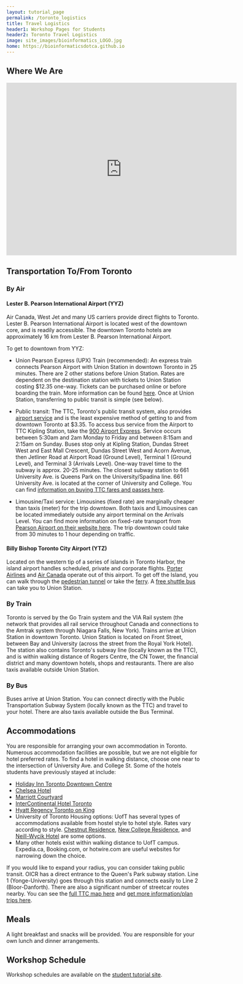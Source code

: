 ```yaml
---
layout: tutorial_page
permalink: /toronto_logistics
title: Travel Logistics
header1: Workshop Pages for Students
header2: Toronto Travel Logistics
image: site_images/bioinformatics_LOGO.jpg
home: https://bioinformaticsdotca.github.io
---
```


## Where We Are

<iframe width="600" height="450" frameborder="0" style="border:0"
src="https://www.google.com/maps/embed/v1/place?q=place_id:ChIJMSoe2Lc0K4gRmSmTP3QCkhY&key=AIzaSyAY3MSfX-l_zVGMaSrEcq7w2wLJd4gVF5U" allowfullscreen></iframe>

## Transportation To/From Toronto  

### By Air 

#### Lester B. Pearson International Airport (YYZ)  

Air Canada, West Jet and many US carriers provide direct flights to Toronto. Lester B. Pearson International Airport is located west of the downtown core, and is readily accessible. The downtown Toronto hotels are approximately 16 km from Lester B. Pearson International Airport.

To get to downtown from YYZ:

* Union Pearson Express (UPX) Train (recommended): An express train connects Pearson Airport with Union Station in downtown Toronto in 25 minutes. There are 2 other stations before Union Station. Rates are dependent on the destination station with tickets to Union Station costing $12.35 one-way. Tickets can be purchased online or before boarding the train. More information can be found [here](http://www.upexpress.com). Once at Union Station, transferring to public transit is simple (see below).

* Public transit: The TTC, Toronto's public transit system, also provides [airport service](https://www.ttc.ca/en/riding-the-ttc/Service-to-the-airport/Toronto-Pearson-International-Airport) and is the least expensive method of getting to and from downtown Toronto at $3.35. To access bus service from the Airport to TTC Kipling Station, take the [900 Airport Express](https://staging2.ttc.ca/routes-and-schedules/900/0). Service occurs between 5:30am and 2am Monday to Friday and between 8:15am and 2:15am on Sunday. Buses stop only at Kipling Station, Dundas Street West and East Mall Crescent, Dundas Street West and Acorn Avenue, then Jetliner Road at Airport Road (Ground Level), Terminal 1 (Ground Level), and Terminal 3 (Arrivals Level). One-way travel time to the subway is approx. 20-25 minutes. The closest subway station to 661 University Ave. is Queens Park on the University/Spadina line. 661 University Ave. is located at the corner of University and College. You can find [information on buying TTC fares and passes here](https://www.ttc.ca/Fares-and-passes/How-to-buy-fares-and-passes).

* Limousine/Taxi service: Limousines (fixed rate) are marginally cheaper than taxis (meter) for the trip downtown. Both taxis and lLimousines can be located immediately outside any airport terminal on the Arrivals Level. You can find more information on fixed-rate transport from [Pearson Airport on their website here](https://www.torontopearson.com/en/transportation-and-parking/taxis-and-limos). The trip downtown could take from 30 minutes to 1 hour depending on traffic.

####	Billy Bishop Toronto City Airport (YTZ)  

Located on the western tip of a series of islands in Toronto Harbor, the island airport handles scheduled, private and corporate flights. [Porter Airlines](https://www.flyporter.com/en-ca/) and [Air Canada](https://www.aircanada.com/ca/en/aco/home.html) operate out of this airport. To get off the Island, you can walk through the [pedestrian tunnel](https://www.billybishopairport.com/to-from/pedestrian-tunnel) or take the [ferry](https://www.billybishopairport.com/to-from/ferry). A [free shuttle bus](https://www.billybishopairport.com/the-airport/amenities/services) can take you to Union Station.

###	By Train

Toronto is served by the Go Train system and the VIA Rail system (the network that provides all rail service throughout Canada and connections to the Amtrak system through Niagara Falls, New York). Trains arrive at Union Station in downtown Toronto. Union Station is located on Front Street, between Bay and University (across the street from the Royal York Hotel). The station also contains Toronto's subway line (locally known as the TTC), and is within walking distance of Rogers Centre, the CN Tower, the financial district and many downtown hotels, shops and restaurants. There are also taxis available outside Union Station.

###	By Bus

Buses arrive at Union Station. You can connect directly with the Public Transportation Subway System (locally known as the TTC) and travel to your hotel. There are also taxis available outside the Bus Terminal.

## Accommodations

You are responsible for arranging your own accommodation in Toronto. Numerous accommodation facilities are possible, but we are not eligible for hotel preferred rates. To find a hotel in walking distance, choose one near to the intersection of University Ave. and College St. Some of the hotels students have previously stayed at include:

*	[Holiday Inn Toronto Downtown Centre](https://www.ihg.com/holidayinn/hotels/us/en/toronto/yyzct/hoteldetail)
* [Chelsea Hotel](https://www.chelseatoronto.com/en/)
* [Marriott Courtyard](https://www.marriott.com/en-us/hotels/yyzcy-courtyard-toronto-downtown/overview/)
* [InterContinental Hotel Toronto](https://www.torontocentre.intercontinental.com/)
* [Hyatt Regency Toronto on King](https://www.hyatt.com/en-US/hotel/canada/hyatt-regency-toronto/torrt)
*	University of Toronto Housing options: UofT has several types of accommodations available from hostel style to hotel style. Rates vary according to style. [Chestnut Residence](https://stayatuoft.com/), [New College Residence](http://www.ncsummer.utoronto.ca/), and [Neill-Wycik Hotel](https://www.neillwycikhotel.com/) are some options.   
* Many other hotels exist within walking distance to UofT campus. Expedia.ca, Booking.com, or hotwire.com are useful websites for narrowing down the choice.  

If you would like to expand your radius, you can consider taking public transit. OICR has a direct entrance to the Queen's Park subway station. Line 1 (Yonge-University) goes through this station and connects easily to Line 2 (Bloor-Danforth). There are also a significant number of streetcar routes nearby. You can see the [full TTC map here](https://ttc-cdn.azureedge.net/-/media/Project/TTC/DevProto/Images/Home/Routes-and-Schedules/Landing-page-pdfs/TTC_SubwayStreetcarMap_2021-11.pdf?rev=b33eab4ccfa0444f82cf10f66cf20dfd) and [get more information/plan trips here](https://www.ttc.ca/). 


## Meals
A light breakfast and snacks will be provided. You are responsible for your own lunch and dinner arrangements.

## Workshop Schedule
Workshop schedules are available on the [student tutorial site](https://bioinformaticsdotca.github.io/).
